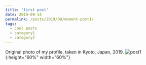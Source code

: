 ```yaml
---
title: 'first post'
date: 2019-08-14
permalink: /posts/2019/08/moment-post1/
tags:
  - cool posts
  - category1
  - category2
---
```


Original photo of my profile, taken in Kyoto, Japan, 2019.
![post1](https://yuezhu71.github.io/personal-website/images/moments-pics/moment-pic1.png){:height="60%" width="60%"}
